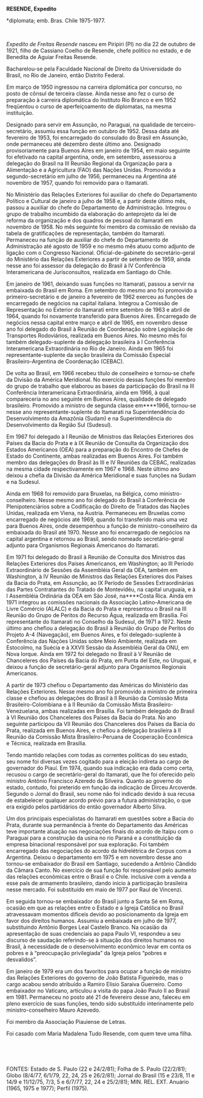 **RESENDE, Expedito**

\*diplomata; emb. Bras. Chile 1975-1977.

 

*Expedito de Freitas Resende* nasceu em Piripiri (PI) no dia 22 de
outubro de 1921, filho de Cassiano Coelho de Resende, chefe político no
estado, e de Benedita de Aguiar Freitas Resende.

Bacharelou-se pela Faculdade Nacional de Direito da Universidade do
Brasil, no Rio de Janeiro, então Distrito Federal.

Em março de 1950 ingressou na carreira diplomática por concurso, no
posto de cônsul de terceira classe. Ainda nesse ano fez o curso de
preparação à carreira diplomática do Instituto Rio Branco e em 1952
freqüentou o curso de aperfeiçoamento de diplomatas, na mesma
instituição.

Designado para servir em Assunção, no Paraguai, na qualidade de
terceiro-secretário, assumiu essa função em outubro de 1952. Dessa data
até fevereiro de 1953, foi encarregado do consulado do Brasil em
Assunção, onde permaneceu até dezembro deste último ano. Designado
provisoriamente para Buenos Aires em janeiro de 1954, em maio seguinte
foi efetivado na capital argentina, onde, em setembro, assessorou a
delegação do Brasil na III Reunião Regional da Organização para a
Alimentação e a Agricultura (FAO) das Nações Unidas. Promovido a
segundo-secretário em julho de 1956, permaneceu na Argentina até
novembro de 1957, quando foi removido para o Itamarati.

No Ministério das Relações Exteriores foi auxiliar do chefe do
Departamento Político e Cultural de janeiro a julho de 1958 e, a partir
deste último mês, passou a auxiliar do chefe do Departamento de
Administração. Integrou o grupo de trabalho incumbido da elaboração do
anteprojeto da lei de reforma da organização e dos quadros de pessoal do
Itamarati em novembro de 1958. No mês seguinte foi membro da comissão de
revisão da tabela de gratificações de representação, também do
Itamarati. Permaneceu na função de auxiliar do chefe do Departamento de
Administração até agosto de 1959 e no mesmo mês atuou como adjunto de
ligação com o Congresso Nacional. Oficial-de-gabinete do
secretário-geral do Ministério das Relações Exteriores a partir de
setembro de 1959, ainda nesse ano foi assessor da delegação do Brasil à
IV Conferência Interamericana de Jurisconsultos, realizada em Santiago
do Chile.

Em janeiro de 1961, deixando suas funções no Itamarati, passou a servir
na embaixada do Brasil em Roma. Em setembro do mesmo ano foi promovido a
primeiro-secretário e de janeiro a fevereiro de 1962 exerceu as funções
de encarregado de negócios na capital italiana. Integrou a Comissão de
Representação no Exterior do Itamarati entre setembro de 1963 e abril de
1964, quando foi novamente transferido para Buenos Aires. Encarregado de
negócios nessa capital entre março e abril de 1965, em novembro desse
ano foi delegado do Brasil à Reunião de Coordenação sobre Legislação de
Transportes Rodoviários, realizada em Buenos Aires. No mesmo mês foi
também delegado-suplente da delegação brasileira à I Conferência
Interamericana Extraordinária no Rio de Janeiro. Ainda em 1965 foi
representante-suplente da seção brasileira da Comissão Especial
Brasileiro-Argentina de Coordenação (CEBAC).

De volta ao Brasil, em 1966 recebeu título de conselheiro e tornou-se
chefe da Divisão da América Meridional. No exercício dessas funções foi
membro do grupo de trabalho que elaborou as bases da participação do
Brasil na III Conferência Interamericana Extraordinária, ainda em 1966,
à qual compareceria no ano seguinte em Buenos Aires, qualidade de
delegado brasileiro. Promovido a ministro de segunda classe em****1966,
tornou-se nesse ano representante-suplente do Itamarati na
Superintendência do Desenvolvimento da Amazônia (Sudam) e na
Superintendência do Desenvolvimento da Região Sul (Sudesul).

Em 1967 foi delegado à I Reunião de Ministros das Relações Exteriores
dos Países da Bacia do Prata e à IX Reunião de Consulta da Organização
dos Estados Americanos (OEA) para a preparação do Encontro de Chefes de
Estado do Continente, ambas realizadas em Buenos Aires. Foi também
membro das delegações do Brasil às III e IV Reuniões da CEBAC,
realizadas na mesma cidade respectivamente em 1967 e 1968. Neste último
ano deixou a chefia da Divisão da América Meridional e suas funções na
Sudam e na Sudesul.

Ainda em 1968 foi removido para Bruxelas, na Bélgica, como
ministro-conselheiro. Nesse mesmo ano foi delegado do Brasil à
Conferência de Plenipotenciários sobre a Codificação do Direito de
Tratados das Nações Unidas, realizada em Viena, na Áustria. Permaneceu
em Bruxelas como encarregado de negócios até 1969, quando foi
transferido mais uma vez para Buenos Aires, onde desempenhou a função de
ministro-conselheiro da embaixada do Brasil até 1970. Nesse ano foi
encarregado de negócios na capital argentina e retornou ao Brasil, sendo
nomeado secretário-geral adjunto para Organismos Regionais Americanos do
Itamarati.

Em 1971 foi delegado do Brasil à Reunião de Consulta dos Ministros das
Relações Exteriores dos Países Americanos, em Washington; ao III Período
Extraordinário de Sessões da Assembléia Geral da OEA, também em
Washington, à IV Reunião de Ministros das Relações Exteriores dos Países
da Bacia do Prata, em Assunção, ao IX Período de Sessões Extraordinárias
das Partes Contratantes do Tratado de Montevidéu, na capital uruguaia, e
à I Assembléia Ordinária da OEA em São José, na****Costa Rica. Ainda em
1971 integrou as comissões nacionais da Associação Latino-Americana de
Livre Comércio (ALALC) e da Bacia do Prata e representou o Brasil na III
Reunião do Grupo de Peritos do Recurso Água, realizada em Brasília. Foi
representante do Itamarati no Conselho da Sudesul, de 1971 a 1972. Neste
último ano chefiou a delegação do Brasil à Reunião do Grupo de Peritos
do Projeto A-4 (Navegação), em Buenos Aires, e foi delegado-suplente à
Conferência das Nações Unidas sobre Meio Ambiente, realizada em
Estocolmo, na Suécia e à XXVII Sessão da Assembléia Geral da ONU, em
Nova Iorque. Ainda em 1972 foi delegado no Brasil à V Reunião de
Chanceleres dos Países da Bacia do Prata, em Punta del Este, no Uruguai,
e deixou a função de secretário-geral adjunto para Organismos Regionais
Americanos.

A partir de 1973 chefiou o Departamento das Américas do Ministério das
Relações Exteriores. Nesse mesmo ano foi promovido a ministro de
primeira classe e chefiou as delegações do Brasil à II Reunião da
Comissão Mista Brasileiro-Colombiana e à II Reunião da Comissão Mista
Brasileiro-Venezuelana, ambas realizadas em Brasília. Foi também
delegado do Brasil à VI Reunião dos Chanceleres dos Países da Bacia do
Prata. No ano seguinte participou da VII Reunião dos Chanceleres dos
Países da Bacia do Prata, realizada em Buenos Aires, e chefiou a
delegação brasileira à II Reunião da Comissão Mista Brasileiro-Peruana
de Cooperação Econômica e Técnica, realizada em Brasília.

Tendo mantido relações com todas as correntes políticas do seu estado,
seu nome foi diversas vezes cogitado para a eleição indireta ao cargo de
governador do Piauí. Em 1974, quando sua indicação era dada como certa,
recusou o cargo de secretário-geral do Itamarati, que lhe foi oferecido
pelo ministro Antônio Francisco Azeredo da Silveira. Quanto ao governo
do estado, contudo, foi preterido em função da indicação de Dirceu
Arcoverde. Segundo o Jornal do Brasil, seu nome não foi indicado devido
à sua recusa de estabelecer qualquer acordo prévio para a futura
administração, o que era exigido pelos partidários do então governador
Alberto Silva.

Um dos principais especialistas do Itamarati em questões sobre a Bacia
do Prata, durante sua permanência à frente do Departamento das Américas
teve importante atuação nas negociações finais do acordo de Itaipu com o
Paraguai para a construção da usina no rio Paraná e a constituição da
empresa binacional responsável por sua exploração. Foi também
encarregado das negociações do acordo da hidrelétrica de Corpus com a
Argentina. Deixou o departamento em 1975 e em novembro desse ano
tornou-se embaixador do Brasil em Santiago, sucedendo a Antônio Cândido
da Câmara Canto. No exercício de sua função foi responsável pelo aumento
das relações econômicas entre o Brasil e o Chile. inclusive com a venda
a esse país de armamento brasileiro, dando início à participação
brasileira nesse mercado. Foi substituído em maio de 1977 por Raul de
Vincenzi.

Em seguida tornou-se embaixador do Brasil junto a Santa Sé em Roma,
ocasião em que as relações entre o Estado e a Igreja Católica no Brasil
atravessavam momentos difíceis devido ao posicionamento da Igreja em
favor dos direitos humanos. Assumiu a embaixada em julho de 1977,
substituindo Antônio Borges Leal Castelo Branco. Na ocasião da
apresentação de suas credenciais ao papa Paulo VI, respondeu a seu
discurso de saudação referindo-se à situação dos direitos humanos no
Brasil, à necessidade de o desenvolvimento econômico levar em conta os
pobres e à “preocupação privilegiada” da Igreja pelos “pobres e
desvalidos”.

Em janeiro de 1979 era um dos favoritos para ocupar a função de ministro
das Relações Exteriores do governo de João Batista Figueiredo, mas o
cargo acabou sendo atribuído a Ramiro Elísio Saraiva Guerreiro. Como
embaixador no Vaticano, articulou a visita do papa João Paulo II ao
Brasil em 1981. Permaneceu no posto até 21 de fevereiro desse ano,
faleceu em pleno exercício de suas funções, tendo sido substituído
interinamente pelo ministro-conselheiro Mauro Azevedo.

Foi membro da Associação Piauiense de Letras.

Foi casado com Maria Madalena Tudo Resende, com quem teve uma filha.

 

 

FONTES: Estado de S. Paulo (22 e 24/2/81); Folha de S. Paulo (22/2/81);
Globo (8/4/77, 6/1/79, 22, 24, 25 e 26/2/81); Jornal do Brasil (15 e
23/8, 11 e 14/9 e 11/12/75, 7/3, 5 e 6/7/77, 22, 24 e 25/2/81); MIN.
REL. EXT. Anuário (1965, 1975 e 1977); Perfil (1975).

 
